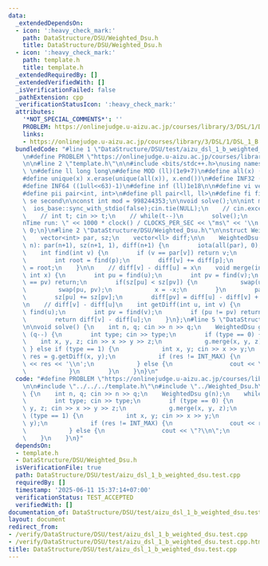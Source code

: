 ```yaml
---
data:
  _extendedDependsOn:
  - icon: ':heavy_check_mark:'
    path: DataStructure/DSU/Weighted_Dsu.h
    title: DataStructure/DSU/Weighted_Dsu.h
  - icon: ':heavy_check_mark:'
    path: template.h
    title: template.h
  _extendedRequiredBy: []
  _extendedVerifiedWith: []
  _isVerificationFailed: false
  _pathExtension: cpp
  _verificationStatusIcon: ':heavy_check_mark:'
  attributes:
    '*NOT_SPECIAL_COMMENTS*': ''
    PROBLEM: https://onlinejudge.u-aizu.ac.jp/courses/library/3/DSL/1/DSL_1_B
    links:
    - https://onlinejudge.u-aizu.ac.jp/courses/library/3/DSL/1/DSL_1_B
  bundledCode: "#line 1 \"DataStructure/DSU/test/aizu_dsl_1_b_weighted_dsu.test.cpp\"\
    \n#define PROBLEM \"https://onlinejudge.u-aizu.ac.jp/courses/library/3/DSL/1/DSL_1_B\"\
    \n\n#line 2 \"template.h\"\n\n#include <bits/stdc++.h>\nusing namespace std;\n\
    \ \n#define ll long long\n#define MOD (ll)(1e9+7)\n#define all(x) (x).begin(),(x).end()\n\
    #define unique(x) x.erase(unique(all(x)), x.end())\n#define INF32 ((1ull<<31)-1)\n\
    #define INF64 ((1ull<<63)-1)\n#define inf (ll)1e18\n\n#define vi vector<int>\n\
    #define pii pair<int, int>\n#define pll pair<ll, ll>\n#define fi first\n#define\
    \ se second\n\nconst int mod = 998244353;\n\nvoid solve();\n\nint main(){\n  \
    \  ios_base::sync_with_stdio(false);cin.tie(NULL);\n    // cin.exceptions(cin.failbit);\n\
    \    // int t; cin >> t;\n    // while(t--)\n        solve();\n    cerr << \"\\\
    nTime run: \" << 1000 * clock() / CLOCKS_PER_SEC << \"ms\" << '\\n';\n    return\
    \ 0;\n}\n#line 2 \"DataStructure/DSU/Weighted_Dsu.h\"\n\nstruct WeightedDsu {\n\
    \    vector<int> par, sz;\n    vector<ll> diff;\n\n    WeightedDsu() {}\n    WeightedDsu(int\
    \ n): par(n+1), sz(n+1, 1), diff(n+1) {\n        iota(all(par), 0);\n    }\n\n\
    \    int find(int v) {\n        if (v == par[v]) return v;\n        int p = par[v];\n\
    \        int root = find(p);\n        diff[v] += diff[p];\n        return par[v]\
    \ = root;\n    }\n\n    // diff[v] - diff[u] = x\n    void merge(int u, int v,\
    \ int x) {\n        int pu = find(u);\n        int pv = find(v);\n        if (pu\
    \ == pv) return;\n        if(sz[pu] < sz[pv]) {\n            swap(u, v);\n   \
    \         swap(pu, pv);\n            x = -x;\n        }\n        par[pv] = pu;\n\
    \        sz[pu] += sz[pv];\n        diff[pv] = diff[u] - diff[v] + x;\n    }\n\
    \n    // diff[v] - diff[u]\n    int getDiff(int u, int v) {\n        int pu =\
    \ find(u);\n        int pv = find(v);\n        if (pu != pv) return INT_MAX;\n\
    \        return diff[v] - diff[u];\n    }\n};\n#line 5 \"DataStructure/DSU/test/aizu_dsl_1_b_weighted_dsu.test.cpp\"\
    \n\nvoid solve() {\n    int n, q; cin >> n >> q;\n    WeightedDsu g(n);\n    while\
    \ (q--) {\n        int type; cin >> type;\n        if (type == 0) {\n        \
    \    int x, y, z; cin >> x >> y >> z;\n            g.merge(x, y, z);\n       \
    \ } else if (type == 1) {\n            int x, y; cin >> x >> y;\n            int\
    \ res = g.getDiff(x, y);\n            if (res != INT_MAX) {\n                cout\
    \ << res << '\\n';\n            } else {\n                cout << \"?\\n\";\n\
    \            }\n        }\n    }\n}\n"
  code: "#define PROBLEM \"https://onlinejudge.u-aizu.ac.jp/courses/library/3/DSL/1/DSL_1_B\"\
    \n\n#include \"../../../template.h\"\n#include \"../Weighted_Dsu.h\"\n\nvoid solve()\
    \ {\n    int n, q; cin >> n >> q;\n    WeightedDsu g(n);\n    while (q--) {\n\
    \        int type; cin >> type;\n        if (type == 0) {\n            int x,\
    \ y, z; cin >> x >> y >> z;\n            g.merge(x, y, z);\n        } else if\
    \ (type == 1) {\n            int x, y; cin >> x >> y;\n            int res = g.getDiff(x,\
    \ y);\n            if (res != INT_MAX) {\n                cout << res << '\\n';\n\
    \            } else {\n                cout << \"?\\n\";\n            }\n    \
    \    }\n    }\n}"
  dependsOn:
  - template.h
  - DataStructure/DSU/Weighted_Dsu.h
  isVerificationFile: true
  path: DataStructure/DSU/test/aizu_dsl_1_b_weighted_dsu.test.cpp
  requiredBy: []
  timestamp: '2025-06-11 15:37:14+07:00'
  verificationStatus: TEST_ACCEPTED
  verifiedWith: []
documentation_of: DataStructure/DSU/test/aizu_dsl_1_b_weighted_dsu.test.cpp
layout: document
redirect_from:
- /verify/DataStructure/DSU/test/aizu_dsl_1_b_weighted_dsu.test.cpp
- /verify/DataStructure/DSU/test/aizu_dsl_1_b_weighted_dsu.test.cpp.html
title: DataStructure/DSU/test/aizu_dsl_1_b_weighted_dsu.test.cpp
---
```

